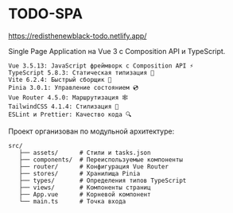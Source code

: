# TODO-SPA

https://redisthenewblack-todo.netlify.app/

Single Page Application на Vue 3 с Composition API и TypeScript.

    Vue 3.5.13: JavaScript фреймворк с Composition API ⚡
    TypeScript 5.8.3: Статическая типизация 💪
    Vite 6.2.4: Быстрый сборщик 🚀
    Pinia 3.0.1: Управление состоянием 💿
    Vue Router 4.5.0: Маршрутизация 🕸️
    TailwindCSS 4.1.4: Стилизация 🎨
    ESLint и Prettier: Качество кода 🔍

Проект организован по модульной архитектуре:
```
src/
   ├── assets/      # Стили и tasks.json
   ├── components/  # Переиспользуемые компоненты
   ├── router/      # Конфигурация Vue Router
   ├── stores/      # Хранилища Pinia
   ├── types/       # Определения типов TypeScript
   ├── views/       # Компоненты страниц
   ├── App.vue      # Корневой компонент
   └── main.ts      # Точка входа
```

